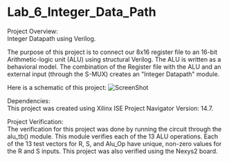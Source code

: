 # Lab_6_Integer_Data_Path
Project Overview:   
Integer Datapath using Verilog.
    
The purpose of this project is to connect our 8x16 register file to an 16-bit Arithmetic-logic unit (ALU) using structural Verilog. The ALU is written as a behavioral model. The combination of the Register file with the ALU and an external input (through the S-MUX) creates an "Integer Datapath" module.
  
Here is a schematic of this project:
![ScreenShot](https://cloud.githubusercontent.com/assets/14812721/24824905/540c48ca-1bc9-11e7-9958-eb9057c9f229.jpg)
    
Dependencies:   
This project was created using Xilinx ISE Project Navigator Version: 14.7.   
    
Project Verification:  
The verification for this project was done by running the circuit through the alu_tb() module. This module verifies each of the 13 ALU operations. Each of the 13 test vectors for R, S, and Alu_Op have unique, non-zero values for the R and S inputs. This project was also verified using the Nexys2 board.
